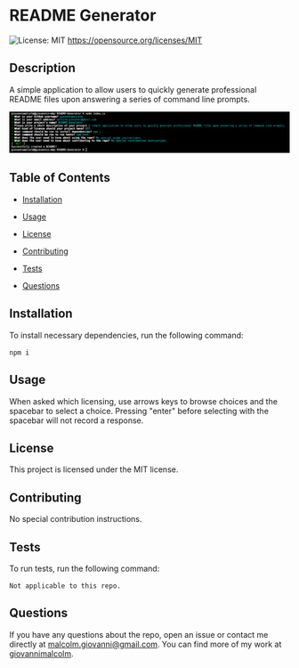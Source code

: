 # README Generator
  ![License: MIT](https://img.shields.io/badge/License-MIT-yellow.svg)
       https://opensource.org/licenses/MIT

  ## Description

A simple application to allow users to quickly generate professional README files upon answering a series of command line prompts.

![Screenshot](https://github.com/giovannimalcolm/README-Generator/blob/main/images/Example.png?raw=true)

## Table of Contents

* [Installation](#installation)

* [Usage](#usage)

* [License](#license)

* [Contributing](#contributing)

* [Tests](#tests)

* [Questions](#questions)

## Installation

To install necessary dependencies, run the following command: 

```
npm i
```

## Usage

When asked which licensing, use arrows keys to browse choices and the spacebar to select a choice. Pressing "enter"
before selecting with the spacebar will not record a response. 

## License 

This project is licensed under the MIT license.

## Contributing 

No special contribution instructions.

## Tests

To run tests, run the following command:

```
Not applicable to this repo.
```

## Questions

If you have any questions about the repo, open an issue or contact me directly at malcolm.giovanni@gmail.com. 
You can find more of my work at [giovannimalcolm](https://github.com/giovannimalcolm/).
